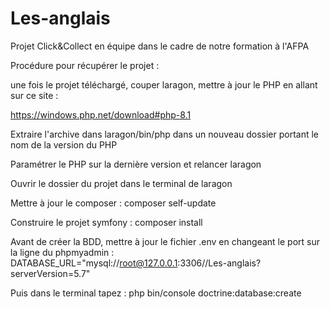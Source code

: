 # Les-anglais
Projet Click&amp;Collect en équipe dans le cadre de notre formation à l'AFPA

Procédure pour récupérer le projet : 

une fois le projet téléchargé, couper laragon, mettre à jour le PHP en allant sur ce site : 

https://windows.php.net/download#php-8.1

Extraire l'archive dans laragon/bin/php dans un nouveau dossier portant le nom de la version du PHP

Paramétrer le PHP sur la dernière version et relancer laragon

Ouvrir le dossier du projet dans le terminal de laragon

Mettre à jour le composer : composer self-update

Construire le projet symfony : composer install



Avant de créer la BDD, mettre à jour le fichier .env en changeant le port sur la ligne du phpmyadmin : DATABASE_URL="mysql://root@127.0.0.1:3306//Les-anglais?serverVersion=5.7"

Puis dans le terminal tapez : php bin/console doctrine:database:create 

